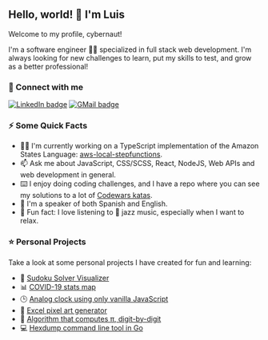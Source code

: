 ## Hello, world! 👋 I'm Luis

Welcome to my profile, cybernaut!

I'm a software engineer 👩‍💻 specialized in full stack web development. I'm always looking for new challenges to learn, put my skills to test, and grow as a better professional!

### 🔗 Connect with me

[![LinkedIn badge](https://img.shields.io/badge/-ldeandac-blue?style=flat&logo=linkedin&logoColor=white&link=https://www.linkedin.com/in/ldeandac)](https://www.linkedin.com/in/ldeandac)
[![GMail badge](https://img.shields.io/badge/-ldeandac16-red?style=flat&logo=gmail&logoColor=white&link=mailto:ldeandac16@gmail.com)](mailto:ldeandac16@gmail.com)

### ⚡ Some Quick Facts

- 👨‍💻 I'm currently working on a TypeScript implementation of the Amazon States Language: [aws-local-stepfunctions](https://github.com/nibble-4bits/aws-local-stepfunctions).
- 📫 Ask me about JavaScript, CSS/SCSS, React, NodeJS, Web APIs and web development in general.
- ⌨️ I enjoy doing coding challenges, and I have a repo where you can see my solutions to a lot of [Codewars katas](https://github.com/nibble-4bits/my-codewars-solutions).
- 💬 I'm a speaker of both Spanish and English.
- 🤔 Fun fact: I love listening to 🎷 jazz music, especially when I want to relax.

### ⭐ Personal Projects

Take a look at some personal projects I have created for fun and learning:

- 🧩 [Sudoku Solver Visualizer](https://github.com/nibble-4bits/Sudoku-Solver-Visualizer)
- 📊 [COVID-19 stats map](https://github.com/nibble-4bits/COVID-19-Map)
- 🕒 [Analog clock using only vanilla JavaScript](https://github.com/nibble-4bits/vanillajs-analog-clock)
- 🎨 [Excel pixel art generator](https://github.com/nibble-4bits/excel-pixel-art)
- 🧮 [Algorithm that computes π, digit-by-digit](https://github.com/nibble-4bits/py-spigot-algorithm)
- 💻 [Hexdump command line tool in Go](https://github.com/nibble-4bits/go-hexdump)
